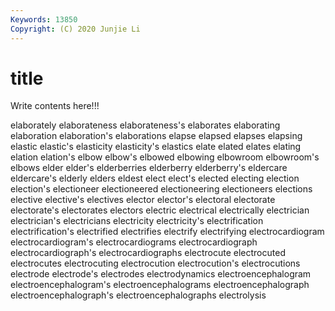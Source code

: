 ```yaml
---
Keywords: 13850
Copyright: (C) 2020 Junjie Li
---
```


# title

Write contents here!!!
 
elaborately 
elaborateness 
elaborateness's 
elaborates 
elaborating 
elaboration 
elaboration's
elaborations 
elapse 
elapsed 
elapses 
elapsing 
elastic 
elastic's 
elasticity 
elasticity's 
elastics
elate 
elated 
elates 
elating 
elation 
elation's 
elbow 
elbow's 
elbowed 
elbowing
elbowroom 
elbowroom's 
elbows 
elder 
elder's 
elderberries 
elderberry 
elderberry's 
eldercare 
eldercare's
elderly 
elders 
eldest 
elect 
elect's 
elected 
electing 
election 
election's 
electioneer
electioneered 
electioneering 
electioneers 
elections 
elective 
elective's 
electives 
elector 
elector's 
electoral
electorate 
electorate's 
electorates 
electors 
electric 
electrical 
electrically 
electrician 
electrician's 
electricians
electricity 
electricity's 
electrification 
electrification's 
electrified 
electrifies 
electrify 
electrifying 
electrocardiogram 
electrocardiogram's
electrocardiograms 
electrocardiograph 
electrocardiograph's 
electrocardiographs 
electrocute 
electrocuted 
electrocutes 
electrocuting 
electrocution 
electrocution's
electrocutions 
electrode 
electrode's 
electrodes 
electrodynamics 
electroencephalogram 
electroencephalogram's 
electroencephalograms 
electroencephalograph 
electroencephalograph's
electroencephalographs 
electrolysis 
